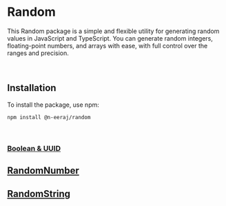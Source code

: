 # Random

This Random package is a simple and flexible utility for generating random values in JavaScript and TypeScript. You can generate random integers, floating-point numbers, and arrays with ease, with full control over the ranges and precision.

<br />

## Installation
To install the package, use npm:
```bash
npm install @n-eeraj/random
```

<br />

### [Boolean & UUID](./src/README.md)
## [RandomNumber](./src/RandomNumber/README.md)
## [RandomString](./src/RandomString//README.md)
